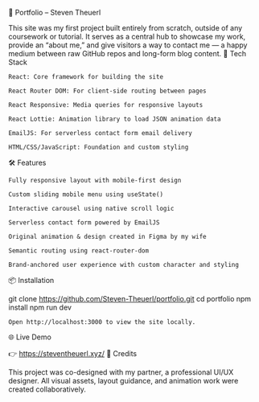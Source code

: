 🧠 Portfolio – Steven Theuerl

This site was my first project built entirely from scratch, outside of any coursework or tutorial. It serves as a central hub to showcase my work, provide an “about me,” and give visitors a way to contact me — a happy medium between raw GitHub repos and long-form blog content.
🚀 Tech Stack

    React: Core framework for building the site

    React Router DOM: For client-side routing between pages

    React Responsive: Media queries for responsive layouts

    React Lottie: Animation library to load JSON animation data

    EmailJS: For serverless contact form email delivery

    HTML/CSS/JavaScript: Foundation and custom styling

🛠️ Features

    Fully responsive layout with mobile-first design

    Custom sliding mobile menu using useState()

    Interactive carousel using native scroll logic

    Serverless contact form powered by EmailJS

    Original animation & design created in Figma by my wife

    Semantic routing using react-router-dom

    Brand-anchored user experience with custom character and styling

📦 Installation

git clone https://github.com/Steven-Theuerl/portfolio.git
cd portfolio
npm install
npm run dev

    Open http://localhost:3000 to view the site locally.

🌐 Live Demo

👉 https://steventheuerl.xyz/
🎨 Credits

This project was co-designed with my partner, a professional UI/UX designer. All visual assets, layout guidance, and animation work were created collaboratively.

